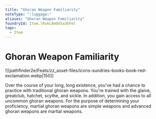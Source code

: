 ```yaml
---
title: "Ghoran Weapon Familiarity"
noteType: ":luggage:"
aliases: "Ghoran Weapon Familiarity"
foundryId: Item.lRxkL8mOdSa36Fml
tags:
  - Item
---
```


# Ghoran Weapon Familiarity
![[pathfinder2e/Feats/zz_asset-files/icons-sundries-books-book-red-exclamation.webp|150]]

Over the course of your long, long existence, you've had a chance to practice with traditional ghoran weapons. You're trained with the glaive, greatclub, hatchet, scythe, and sickle. In addition, you gain access to all uncommon ghoran weapons. For the purpose of determining your proficiency, martial ghoran weapons are simple weapons and advanced ghoran weapons are martial weapons.
